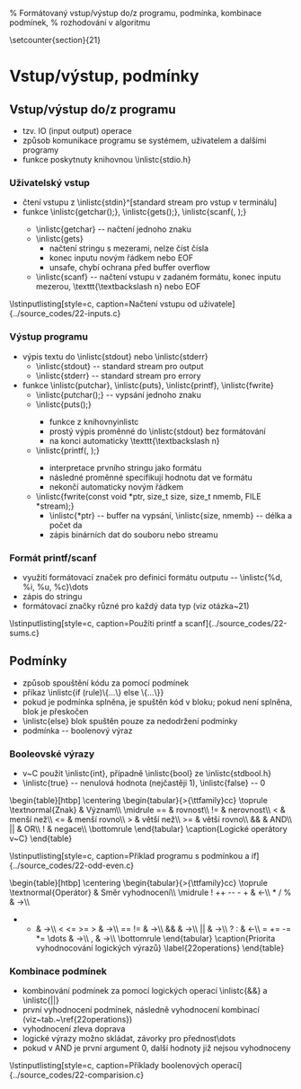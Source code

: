 % Formátovaný vstup/výstup do/z programu, podmínka, kombinace podmínek,
% rozhodování v algoritmu

\setcounter{section}{21}
# Vstup/výstup, podmínky
## Vstup/výstup do/z programu
- tzv. IO (input output) operace
- způsob komunikace programu se systémem, uživatelem a dalšími programy
- funkce poskytnuty knihovnou \inlistc{stdio.h}

### Uživatelský vstup
- čtení vstupu z \inlistc{stdin}^[standard stream pro vstup v terminálu]
- funkce \inlistc{getchar(<variable>);}, \inlistc{gets(<variable>);}, \inlistc{scanf(<format>, <pointer>);}
	- \inlistc{getchar} -- načtení jednoho znaku
	- \inlistc{gets}
		- načtení stringu s mezerami, nelze číst čísla
		- konec inputu novým řádkem nebo EOF
		- unsafe, chybí ochrana před buffer overflow
	- \inlistc{scanf} -- načtení vstupu v zadaném formátu, konec inputu mezerou, \texttt{\textbackslash n} nebo EOF

\lstinputlisting[style=c, caption=Načtení vstupu od uživatele]{../source_codes/22-inputs.c}

### Výstup programu
- výpis textu do \inlistc{stdout} nebo \inlistc{stderr}
	- \inlistc{stdout} -- standard stream pro output
	- \inlistc{stderr} -- standard stream pro errory
- funkce \inlistc{putchar}, \inlistc{puts}, \inlistc{printf}, \inlistc{fwrite}
	- \inlistc{putchar(<variable>);} -- vypsání jednoho znaku
	- \inlistc{puts(<variable>);}
		- funkce z knihovnyinlistc
		- prostý výpis proměnné do \inlistc{stdout} bez formátování
		- na konci automaticky \texttt{\textbackslash n}
	- \inlistc{printf(<string and format>, <variable>);}
		- interpretace prvního stringu jako formátu
		- následné proměnné specifikují hodnotu dat ve formátu
		- nekončí automaticky novým řádkem
	- \inlistc{fwrite(const void *ptr, size_t size, size_t nmemb, FILE *stream);}
		- \inlistc{*ptr} -- buffer na vypsání, \inlistc{size, nmemb} -- délka a počet da
		- zápis binárních dat do souboru nebo streamu

### Formát printf/scanf
- využití formátovací značek pro definici formátu outputu -- \inlistc{\%d, \%i, \%u, \%c}\dots
- zápis do stringu
- formátovací značky různé pro každý data typ (viz otázka~21)

\lstinputlisting[style=c, caption=Použíti printf a scanf]{../source_codes/22-sums.c}

## Podmínky
- způsob spouštění kódu za pomocí podmínek
- příkaz \inlistc{if (rule)\\{...\\} else \\{...\\}}
- pokud je podmínka splněna, je spuštěn kód v bloku; pokud není splněna, blok je přeskočen
- \inlistc{else} blok spuštěn pouze za nedodržení podmínky
- podmínka -- boolenový výraz

### Booleovské výrazy
- v~C použit \inlistc{int}, případně \inlistc{bool} ze \inlistc{stdbool.h}
- \inlistc{true} -- nenulová hodnota (nejčastěji 1), \inlistc{false} -- 0

\begin{table}[htbp]
\centering
\begin{tabular}{>{\ttfamily}cc}
\toprule
\textnormal{Znak} & Význam\\\\
\midrule
== & rovnost\\\\
\!= & nerovnost\\\\
\< & menší než\\\\
\<= & menší rovno\\\\
\> & větší než\\\\
\>= & větší rovno\\\\
\&\& & AND\\\\
|| & OR\\\\
! & negace\\\\
\bottomrule
\end{tabular}
\caption{Logické operátory v~C}
\end{table}

\lstinputlisting[style=c, caption=Příklad programu s podmínkou a if]{../source_codes/22-odd-even.c}

\begin{table}[htbp]
\centering
\begin{tabular}{>{\ttfamily}cc}
\toprule
\textnormal{Operátor} & Směr vyhodnocení\\\\
\midrule
! ++ -- - + & $\longleftarrow$\\\\
\* / \% & $\longrightarrow$\\\\
+ - & $\longrightarrow$\\\\
< <= >= > & $\longrightarrow$\\\\
== != & $\longrightarrow$\\\\
\&\& & $\longrightarrow$\\\\
|| & $\longrightarrow$\\\\
? : & $\longleftarrow$\\\\
= += -= *= \dots & $\longrightarrow$\\\\
, & $\longrightarrow$\\\\
\bottomrule
\end{tabular}
\caption{Priorita vyhodnocování logických výrazů}
\label{22operations}
\end{table}

### Kombinace podmínek
- kombinování podmínek za pomocí logických operací \inlistc{\&\&} a \inlistc{||}
- první vyhodnocení podmínek, následně vyhodnocení kombinací (viz~tab.~\ref{22operations})
- vyhodnocení zleva doprava
- logické výrazy možno skládat, závorky pro přednost\dots
- pokud v AND je první argument 0, další hodnoty již nejsou vyhodnoceny

\lstinputlisting[style=c, caption=Příklady boolenových operací]{../source_codes/22-comparision.c}
